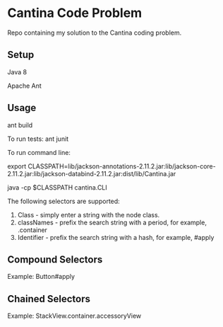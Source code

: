 # Cantina Code Problem

Repo containing my solution to the Cantina coding problem.

## Setup
Java 8

Apache Ant

## Usage
ant build

To run tests:
ant junit

To run command line:

export CLASSPATH=lib/jackson-annotations-2.11.2.jar:lib/jackson-core-2.11.2.jar:lib/jackson-databind-2.11.2.jar:dist/lib/Cantina.jar

java -cp $CLASSPATH cantina.CLI

The following selectors are supported:

1. Class - simply enter a string with the node class.
2. classNames - prefix the search string with a period, for example, .container
3. Identifier - prefix the search string with a hash, for example, #apply

## Compound Selectors
Example: Button#apply

## Chained Selectors
Example: StackView.container.accessoryView


